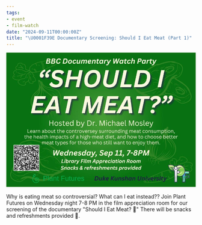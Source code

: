```yaml
---
tags:
- event
- film-watch
date: "2024-09-11T00:00:00Z"
title: "\U0001F39E️ Documentary Screening: Should I Eat Meat (Part 1)"
---
```


![Event Poster](/images/2024/should-i-eat-meat-1.jpg)

Why is eating meat so controversial?
What can I eat instead??
Join Plant Futures on Wednesday night 7-8 PM in the film appreciation room
for our screening of the documentary "Should I Eat Meat? 🥩"
There will be snacks and refreshments provided 🌱.
